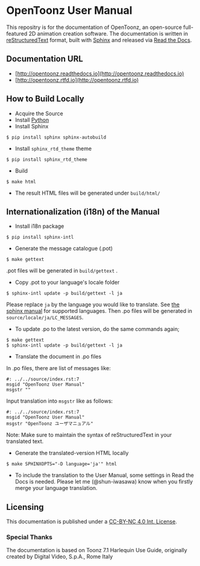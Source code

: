 # OpenToonz User Manual

This repositry is for the documentation of OpenToonz, an open-source full-featured 2D animation creation software.
The documentation is written in [reStructuredText](http://docutils.sourceforge.net/rst.html) format, built with [Sphinx](http://www.sphinx-doc.org/en/stable/) and released via [Read the Docs](https://readthedocs.org/).

## Documentation URL
- [http://opentoonz.readthedocs.io](http://opentoonz.readthedocs.io)
- [http://opentoonz.rtfd.io](http://opentoonz.rtfd.io)

## How to Build Locally

- Acquire the Source
- Install [Python](https://www.python.org/downloads/)
- Install Sphinx

`$ pip install sphinx sphinx-autobuild`

- Install `sphinx_rtd_theme` theme

`$ pip install sphinx_rtd_theme`

- Build

`$ make html`

- The result HTML files will be generated under `build/html/`

## Internationalization (i18n) of the Manual

- Install i18n package

`$ pip install sphinx-intl`

- Generate the message catalogue (.pot)

`$ make gettext`

.pot files will be generated in `build/gettext` .

- Copy .pot to your language's locale folder

`$ sphinx-intl update -p build/gettext -l ja`

Please replace `ja` by the language you would like to translate. See [the sphinx manual](http://www.sphinx-doc.org/en/stable/config.html#confval-language) for supported languages.
Then .po files will be generated in `source/locale/ja/LC_MESSAGES`.

- To update .po to the latest version, do the same commands again;

```
$ make gettext
$ sphinx-intl update -p build/gettext -l ja
```
- Translate the document in .po files

In .po files, there are list of messages like:

```
#: ../../source/index.rst:7
msgid "OpenToonz User Manual"
msgstr ""
```

Input translation into `msgstr` like as follows:

```
#: ../../source/index.rst:7
msgid "OpenToonz User Manual"
msgstr "OpenToonz ユーザマニュアル"
```

Note: Make sure to maintain the syntax of reStructuredText in your translated text.

- Generate the translated-version HTML locally

`$ make SPHINXOPTS="-D language='ja'" html`

- To include the translation to the User Manual, some settings in Read the Docs is needed. Please let me (@shun-iwasawa) know when you firstly merge your language translation.

## Licensing

This documentation is published under a [CC-BY-NC 4.0 Int. License](https://creativecommons.org/licenses/by-nc/4.0/).

### Special Thanks

The documentation is based on Toonz 7.1 Harlequin Use Guide, originally created by Digital Video, S.p.A., Rome Italy

